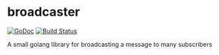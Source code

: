 broadcaster
===========
[![GoDoc](https://godoc.org/github.com/stvnrhodes/broadcaster?status.png)](https://godoc.org/github.com/stvnrhodes/broadcaster)
[![Build Status](https://travis-ci.org/stvnrhodes/broadcaster.svg?branch=master)](https://travis-ci.org/stvnrhodes/broadcaster)

A small golang library for broadcasting a message to many subscribers
